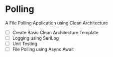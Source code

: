 # Polling
A File Polling Application using Clean Architecture

- [ ]    Create Basic Clean Architecture Template
- [ ]    Logging using SeriLog
- [ ]    Unit Testing
- [ ]    File Polling using Async Await
